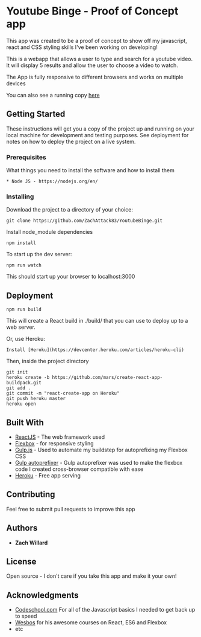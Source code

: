 # Youtube Binge - Proof of Concept app

This app was created to be a proof of concept to show off my javascript, react and CSS styling skills I've been working on developing! 

This is a webapp that allows a user to type and search for a youtube video. It will display 5 results and allow the user to choose a video to watch.

The App is fully responsive to different browsers and works on multiple devices

You can also see a running copy [here](https://youtube-binge.herokuapp.com/)

## Getting Started

These instructions will get you a copy of the project up and running on your local machine for development and testing purposes. See deployment for notes on how to deploy the project on a live system.

### Prerequisites

What things you need to install the software and how to install them

```
* Node JS - https://nodejs.org/en/

```

### Installing

Download the project to a directory of your choice:

```
git clone https://github.com/ZachAttack83/YoutubeBinge.git
```

Install node_module dependencies

```
npm install
```

To start up the dev server:
```
npm run watch
```

This should start up your browser to localhost:3000

## Deployment

```
npm run build
```

This will create a React build in ./build/ that you can use to deploy up to a web server.

Or, use Heroku:

```
Install [Heroku](https://devcenter.heroku.com/articles/heroku-cli)
```

Then, inside the project directory
```
git init
heroku create -b https://github.com/mars/create-react-app-buildpack.git
git add .
git commit -m "react-create-app on Heroku"
git push heroku master
heroku open
```

## Built With

* [ReactJS](https://facebook.github.io/react/) - The web framework used
* [Flexbox](https://developer.mozilla.org/en-US/docs/Web/CSS/CSS_Flexible_Box_Layout/Using_CSS_flexible_boxes) - for responsive styling
* [Gulp.js](http://www.gulpjs.com) - Used to automate my buildstep for autoprefixing my Flexbox CSS
* [Gulp autoprefixer](https://www.npmjs.com/package/gulp-autoprefixer) - Gulp autoprefixer was used to make the flexbox code I created cross-browser compatible with ease
* [Heroku](https://www.heroku.com) - Free app serving

## Contributing

Feel free to submit pull requests to improve this app

## Authors

* **Zach Willard**

## License

Open source - I don't care if you take this app and make it your own!

## Acknowledgments

* [Codeschool.com](http://www.codeschool.com) For all of the Javascript basics I needed to get back up to speed
* [Wesbos](http://wesbos.com/) for his awesome courses on React, ES6 and Flexbox
* etc